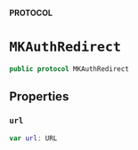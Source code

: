 **PROTOCOL**

# `MKAuthRedirect`

```swift
public protocol MKAuthRedirect
```

## Properties
### `url`

```swift
var url: URL
```

